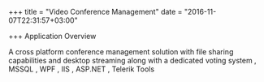 +++
title = "Video Conference Management"
date = "2016-11-07T22:31:57+03:00"

+++
Application Overview

A cross platform conference management solution with file sharing capabilities and desktop streaming along with a dedicated voting system , MSSQL , WPF , IIS , ASP.NET , Telerik Tools
